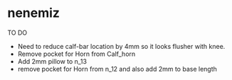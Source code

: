 # nenemiz

TO DO
- Need to reduce calf-bar location by 4mm so it looks flusher with knee.
- Remove pocket for Horn from Calf_horn
- Add 2mm pillow to n_13
- remove pocket for Horn from n_12 and also add 2mm to base length

